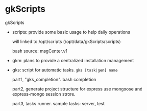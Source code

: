 gkScripts
=========

gkScripts


* scripts: provide some basic usage to help daily operations

  will linked to /opt/scripts (/opt/data/gkScripts/scripts)

  bash source: msgCenter.v1

* gkm: plans to provide a centralized installation management


* gks: script for automatic tasks. ``gks [task|gen] name``

  
  part1, "gks_completion". bash completion

  part2, generate project structure for express use mongoose and express-mongo session strore.

  part3, tasks runner. sample tasks: server, test
